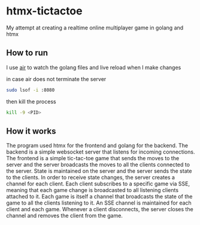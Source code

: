 # htmx-tictactoe

My attempt at creating a realtime online multiplayer game in golang and htmx

## How to run

I use [air](https://github.com/cosmtrek/air) to watch the golang files and live reload when I make changes


in case air does not terminate the server

```bash
sudo lsof -i :8080
```

then kill the process

```bash
kill -9 <PID>
```

## How it works

The program used htmx for the frontend and golang for the backend. The backend is a simple websocket server that listens for incoming connections. The frontend is a simple tic-tac-toe game that sends the moves to the server and the server broadcasts the moves to all the clients connected to the server.
State is maintained on the server and the server sends the state to the clients.
In order to receive state changes, the server creates a channel for each client. Each client subscribes to a specific game via SSE, meaning that each game change is broadcasted to all listening clients attached to it.
Each game is itself a channel that broadcasts the state of the game to all the clients listening to it.
An SSE channel is maintained for each client and each game. Whenever a client disconnects, the server closes the channel and removes the client from the game.